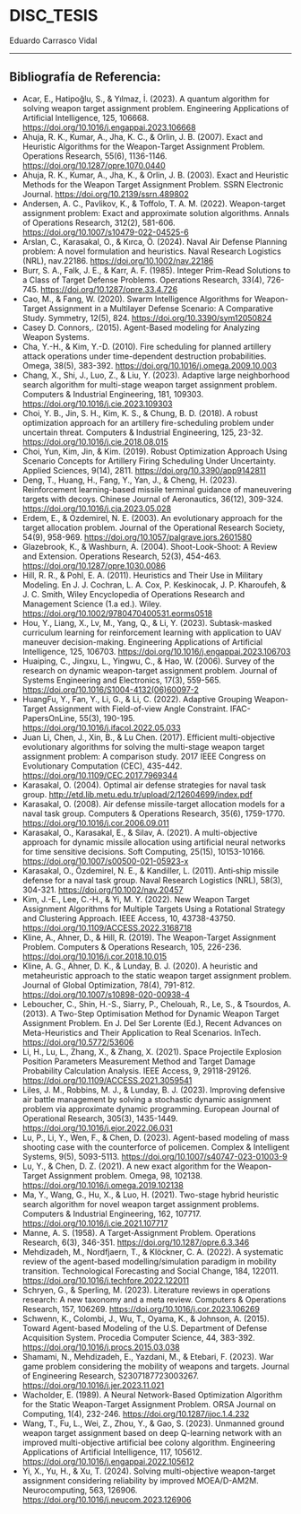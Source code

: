 # DISC_TESIS

Eduardo Carrasco Vidal
_____
## Bibliografía de Referencia:
-	Acar, E., Hatipoğlu, S., & Yılmaz, İ. (2023). A quantum algorithm for solving weapon target assignment problem. Engineering Applications of Artificial Intelligence, 125, 106668. https://doi.org/10.1016/j.engappai.2023.106668
-	Ahuja, R. K., Kumar, A., Jha, K. C., & Orlin, J. B. (2007). Exact and Heuristic Algorithms for the Weapon-Target Assignment Problem. Operations Research, 55(6), 1136-1146. https://doi.org/10.1287/opre.1070.0440
-	Ahuja, R. K., Kumar, A., Jha, K., & Orlin, J. B. (2003). Exact and Heuristic Methods for the Weapon Target Assignment Problem. SSRN Electronic Journal. https://doi.org/10.2139/ssrn.489802
-	Andersen, A. C., Pavlikov, K., & Toffolo, T. A. M. (2022). Weapon-target assignment problem: Exact and approximate solution algorithms. Annals of Operations Research, 312(2), 581-606. https://doi.org/10.1007/s10479-022-04525-6
-	Arslan, C., Karasakal, O., & Kırca, Ö. (2024). Naval Air Defense Planning problem: A novel formulation and heuristics. Naval Research Logistics (NRL), nav.22186. https://doi.org/10.1002/nav.22186
-	Burr, S. A., Falk, J. E., & Karr, A. F. (1985). Integer Prim-Read Solutions to a Class of Target Defense Problems. Operations Research, 33(4), 726-745. https://doi.org/10.1287/opre.33.4.726
-	Cao, M., & Fang, W. (2020). Swarm Intelligence Algorithms for Weapon-Target Assignment in a Multilayer Defense Scenario: A Comparative Study. Symmetry, 12(5), 824. https://doi.org/10.3390/sym12050824
-	Casey D. Connors,. (2015). Agent-Based modeling for Analyzing Weapon Systems.
-	Cha, Y.-H., & Kim, Y.-D. (2010). Fire scheduling for planned artillery attack operations under time-dependent destruction probabilities. Omega, 38(5), 383-392. https://doi.org/10.1016/j.omega.2009.10.003
-	Chang, X., Shi, J., Luo, Z., & Liu, Y. (2023). Adaptive large neighborhood search algorithm for multi-stage weapon target assignment problem. Computers & Industrial Engineering, 181, 109303. https://doi.org/10.1016/j.cie.2023.109303
-	Choi, Y. B., Jin, S. H., Kim, K. S., & Chung, B. D. (2018). A robust optimization approach for an artillery fire-scheduling problem under uncertain threat. Computers & Industrial Engineering, 125, 23-32. https://doi.org/10.1016/j.cie.2018.08.015
-	Choi, Yun, Kim, Jin, & Kim. (2019). Robust Optimization Approach Using Scenario Concepts for Artillery Firing Scheduling Under Uncertainty. Applied Sciences, 9(14), 2811. https://doi.org/10.3390/app9142811
-	Deng, T., Huang, H., Fang, Y., Yan, J., & Cheng, H. (2023). Reinforcement learning-based missile terminal guidance of maneuvering targets with decoys. Chinese Journal of Aeronautics, 36(12), 309-324. https://doi.org/10.1016/j.cja.2023.05.028
-	Erdem, E., & Ozdemirel, N. E. (2003). An evolutionary approach for the target allocation problem. Journal of the Operational Research Society, 54(9), 958-969. https://doi.org/10.1057/palgrave.jors.2601580
-	Glazebrook, K., & Washburn, A. (2004). Shoot-Look-Shoot: A Review and Extension. Operations Research, 52(3), 454-463. https://doi.org/10.1287/opre.1030.0086
-	Hill, R. R., & Pohl, E. A. (2011). Heuristics and Their Use in Military Modeling. En J. J. Cochran, L. A. Cox, P. Keskinocak, J. P. Kharoufeh, & J. C. Smith, Wiley Encyclopedia of Operations Research and Management Science (1.a ed.). Wiley. https://doi.org/10.1002/9780470400531.eorms0518
-	Hou, Y., Liang, X., Lv, M., Yang, Q., & Li, Y. (2023). Subtask-masked curriculum learning for reinforcement learning with application to UAV maneuver decision-making. Engineering Applications of Artificial Intelligence, 125, 106703. https://doi.org/10.1016/j.engappai.2023.106703
-	Huaiping, C., Jingxu, L., Yingwu, C., & Hao, W. (2006). Survey of the research on dynamic weapon-target assignment problem. Journal of Systems Engineering and Electronics, 17(3), 559-565. https://doi.org/10.1016/S1004-4132(06)60097-2
-	HuangFu, Y., Fan, Y., Li, G., & Li, C. (2022). Adaptive Grouping Weapon-Target Assignment with Field-of-view Angle Constraint. IFAC-PapersOnLine, 55(3), 190-195. https://doi.org/10.1016/j.ifacol.2022.05.033
-	Juan Li, Chen, J., Xin, B., & Lu Chen. (2017). Efficient multi-objective evolutionary algorithms for solving the multi-stage weapon target assignment problem: A comparison study. 2017 IEEE Congress on Evolutionary Computation (CEC), 435-442. https://doi.org/10.1109/CEC.2017.7969344
-	Karasakal, O. (2004). Optimal air defense strategies for naval task group. http://etd.lib.metu.edu.tr/upload/2/12604699/index.pdf
-	Karasakal, O. (2008). Air defense missile-target allocation models for a naval task group. Computers & Operations Research, 35(6), 1759-1770. https://doi.org/10.1016/j.cor.2006.09.011
-	Karasakal, O., Karasakal, E., & Silav, A. (2021). A multi-objective approach for dynamic missile allocation using artificial neural networks for time sensitive decisions. Soft Computing, 25(15), 10153-10166. https://doi.org/10.1007/s00500-021-05923-x
-	Karasakal, O., Özdemirel, N. E., & Kandiller, L. (2011). Anti‐ship missile defense for a naval task group. Naval Research Logistics (NRL), 58(3), 304-321. https://doi.org/10.1002/nav.20457
-	Kim, J.-E., Lee, C.-H., & Yi, M. Y. (2022). New Weapon Target Assignment Algorithms for Multiple Targets Using a Rotational Strategy and Clustering Approach. IEEE Access, 10, 43738-43750. https://doi.org/10.1109/ACCESS.2022.3168718
-	Kline, A., Ahner, D., & Hill, R. (2019). The Weapon-Target Assignment Problem. Computers & Operations Research, 105, 226-236. https://doi.org/10.1016/j.cor.2018.10.015
-	Kline, A. G., Ahner, D. K., & Lunday, B. J. (2020). A heuristic and metaheuristic approach to the static weapon target assignment problem. Journal of Global Optimization, 78(4), 791-812. https://doi.org/10.1007/s10898-020-00938-4
-	Leboucher, C., Shin, H.-S., Siarry, P., Chelouah, R., Le, S., & Tsourdos, A. (2013). A Two-Step Optimisation Method for Dynamic Weapon Target Assignment Problem. En J. Del Ser Lorente (Ed.), Recent Advances on Meta-Heuristics and Their Application to Real Scenarios. InTech. https://doi.org/10.5772/53606
-	Li, H., Lu, L., Zhang, X., & Zhang, X. (2021). Space Projectile Explosion Position Parameters Measurement Method and Target Damage Probability Calculation Analysis. IEEE Access, 9, 29118-29126. https://doi.org/10.1109/ACCESS.2021.3059541
-	Liles, J. M., Robbins, M. J., & Lunday, B. J. (2023). Improving defensive air battle management by solving a stochastic dynamic assignment problem via approximate dynamic programming. European Journal of Operational Research, 305(3), 1435-1449. https://doi.org/10.1016/j.ejor.2022.06.031
-	Lu, P., Li, Y., Wen, F., & Chen, D. (2023). Agent-based modeling of mass shooting case with the counterforce of policemen. Complex & Intelligent Systems, 9(5), 5093-5113. https://doi.org/10.1007/s40747-023-01003-9
-	Lu, Y., & Chen, D. Z. (2021). A new exact algorithm for the Weapon-Target Assignment problem. Omega, 98, 102138. https://doi.org/10.1016/j.omega.2019.102138
-	Ma, Y., Wang, G., Hu, X., & Luo, H. (2021). Two-stage hybrid heuristic search algorithm for novel weapon target assignment problems. Computers & Industrial Engineering, 162, 107717. https://doi.org/10.1016/j.cie.2021.107717
-	Manne, A. S. (1958). A Target-Assignment Problem. Operations Research, 6(3), 346-351. https://doi.org/10.1287/opre.6.3.346
-	Mehdizadeh, M., Nordfjaern, T., & Klöckner, C. A. (2022). A systematic review of the agent-based modelling/simulation paradigm in mobility transition. Technological Forecasting and Social Change, 184, 122011. https://doi.org/10.1016/j.techfore.2022.122011
-	Schryen, G., & Sperling, M. (2023). Literature reviews in operations research: A new taxonomy and a meta review. Computers & Operations Research, 157, 106269. https://doi.org/10.1016/j.cor.2023.106269
-	Schwenn, K., Colombi, J., Wu, T., Oyama, K., & Johnson, A. (2015). Toward Agent-based Modeling of the U.S. Department of Defense Acquisition System. Procedia Computer Science, 44, 383-392. https://doi.org/10.1016/j.procs.2015.03.038
-	Shamami, N., Mehdizadeh, E., Yazdani, M., & Etebari, F. (2023). War game problem considering the mobility of weapons and targets. Journal of Engineering Research, S2307187723003267. https://doi.org/10.1016/j.jer.2023.11.021
-	Wacholder, E. (1989). A Neural Network-Based Optimization Algorithm for the Static Weapon-Target Assignment Problem. ORSA Journal on Computing, 1(4), 232-246. https://doi.org/10.1287/ijoc.1.4.232
-	Wang, T., Fu, L., Wei, Z., Zhou, Y., & Gao, S. (2023). Unmanned ground weapon target assignment based on deep Q-learning network with an improved multi-objective artificial bee colony algorithm. Engineering Applications of Artificial Intelligence, 117, 105612. https://doi.org/10.1016/j.engappai.2022.105612
-	Yi, X., Yu, H., & Xu, T. (2024). Solving multi-objective weapon-target assignment considering reliability by improved MOEA/D-AM2M. Neurocomputing, 563, 126906. https://doi.org/10.1016/j.neucom.2023.126906
